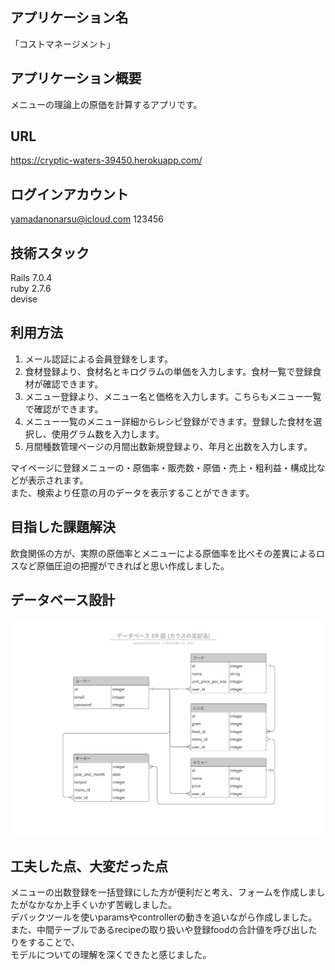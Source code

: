 ## アプリケーション名　
「コストマネージメント」
## アプリケーション概要  
メニューの理論上の原価を計算するアプリです。
## URL
https://cryptic-waters-39450.herokuapp.com/
## ログインアカウント
yamadanonarsu@icloud.com
123456
## 技術スタック
Rails 7.0.4  
ruby 2.7.6  
devise
## 利用方法
1. メール認証による会員登録をします。  
2. 食材登録より、食材名とキログラムの単価を入力します。食材一覧で登録食材が確認できます。  
3. メニュー登録より、メニュー名と価格を入力します。こちらもメニュー一覧で確認ができます。  
4. メニュー一覧のメニュー詳細からレシピ登録ができます。登録した食材を選択し、使用グラム数を入力します。  
5. 月間種数管理ページの月間出数新規登録より、年月と出数を入力します。  

マイページに登録メニューの・原価率・販売数・原価・売上・粗利益・構成比などが表示されます。  
また、検索より任意の月のデータを表示することができます。
## 目指した課題解決
飲食関係の方が、実際の原価率とメニューによる原価率を比べその差異によるロスなど原価圧迫の把握ができればと思い作成しました。
## データベース設計
![ER図](app/assets/images/figure.png)
## 工夫した点、大変だった点
メニューの出数登録を一括登録にした方が便利だと考え、フォームを作成しましたがなかなか上手くいかず苦戦しました。  
デバックツールを使いparamsやcontrollerの動きを追いながら作成しました。  
また、中間テーブルであるrecipeの取り扱いや登録foodの合計値を呼び出したりをすることで、  
モデルについての理解を深くできたと感じました。
